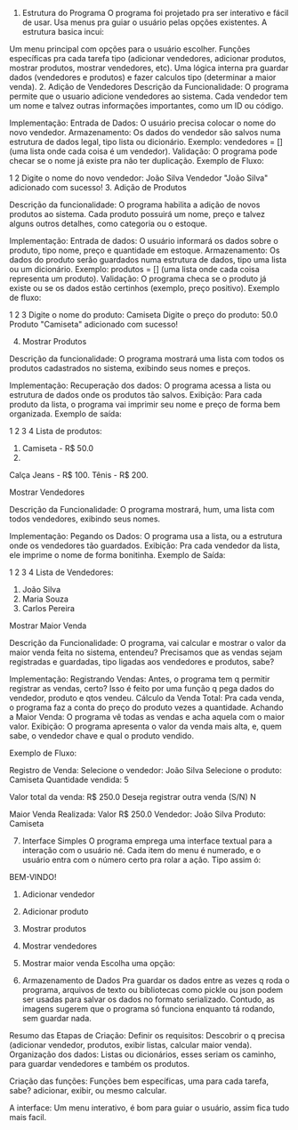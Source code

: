 1. Estrutura do Programa
O programa foi projetado pra ser interativo e fácil de usar. Usa menus pra guiar o usuário pelas opções existentes. A estrutura basica incui:

Um menu principal com opções para o usuário escolher.
Funções específicas pra cada tarefa tipo (adicionar vendedores, adicionar produtos, mostrar produtos, mostrar vendedores, etc).
Uma lógica interna pra guardar dados (vendedores e produtos) e fazer calculos tipo (determinar a maior venda).
2. Adição de Vendedores
Descrição da Funcionalidade:
O programa permite que o usuario adicione vendedores ao sistema. Cada vendedor tem um nome e talvez outras informações importantes, como um ID ou código.

Implementação:
Entrada de Dados: O usuário precisa colocar o nome do novo vendedor.
Armazenamento: Os dados do vendedor são salvos numa estrutura de dados legal, tipo lista ou dicionário.
Exemplo: vendedores = [] (uma lista onde cada coisa é um vendedor).
Validação: O programa pode checar se o nome já existe pra não ter duplicação.
Exemplo de Fluxo:

1
2
Digite o nome do novo vendedor: João Silva
Vendedor "João Silva" adicionado com sucesso!
3.
Adição de Produtos

Descrição da funcionalidade:
O programa habilita a adição de novos produtos ao sistema. Cada produto possuirá um nome, preço e talvez alguns outros detalhes, como categoria ou o estoque.

Implementação:
Entrada de dados: O usuário informará os dados sobre o produto, tipo nome, preço e quantidade em estoque.
Armazenamento: Os dados do produto serão guardados numa estrutura de dados, tipo uma lista ou um dicionário.
Exemplo: produtos = [] (uma lista onde cada coisa representa um produto).
Validação: O programa checa se o produto já existe ou se os dados estão certinhos (exemplo, preço positivo).
Exemplo de fluxo:

1
2
3
Digite o nome do produto: Camiseta
Digite o preço do produto: 50.0
Produto "Camiseta" adicionado com sucesso!

4. Mostrar Produtos

Descrição da funcionalidade:
O programa mostrará uma lista com todos os produtos cadastrados no sistema, exibindo seus nomes e preços.

Implementação:
Recuperação dos dados: O programa acessa a lista ou estrutura de dados onde os produtos tão salvos.
Exibição: Para cada produto da lista, o programa vai imprimir seu nome e preço de forma bem organizada.
Exemplo de saída:

1
2
3
4
Lista de produtos:
1. Camiseta - R$ 50.0
2.
Calça Jeans - R$ 100.
Tênis - R$ 200.

Mostrar Vendedores

Descrição da Funcionalidade:
O programa mostrará, hum, uma lista com todos vendedores, exibindo seus nomes.

Implementação:
Pegando os Dados: O programa usa a lista, ou a estrutura onde os vendedores tão guardados.
Exibição: Pra cada vendedor da lista, ele imprime o nome de forma bonitinha.
Exemplo de Saída:

1
2
3
4
Lista de Vendedores:
1. João Silva
2. Maria Souza
3. Carlos Pereira

Mostrar Maior Venda

Descrição da Funcionalidade:
O programa, vai calcular e mostrar o valor da maior venda feita no sistema, entendeu? Precisamos que as vendas sejam registradas e guardadas, tipo ligadas aos vendedores e produtos, sabe?

Implementação:
Registrando Vendas: Antes, o programa tem q permitir registrar as vendas, certo? Isso é feito por uma função q pega dados do vendedor, produto e qtos vendeu.
Cálculo da Venda Total: Pra cada venda, o programa faz a conta do preço do produto vezes a quantidade.
Achando a Maior Venda: O programa vê todas as vendas e acha aquela com o maior valor.
Exibição: O programa apresenta o valor da venda mais alta, e, quem sabe, o vendedor chave e qual o produto vendido.

Exemplo de Fluxo:

Registro de Venda:
Selecione o vendedor: João Silva
Selecione o produto: Camiseta
Quantidade vendida: 5

Valor total da venda: R$ 250.0
Deseja registrar outra venda (S/N) N

Maior Venda Realizada:
Valor R$ 250.0
Vendedor: João Silva
Produto: Camiseta

7. Interface Simples
O programa emprega uma interface textual para a interação com o usuário né. Cada item do menu é numerado, e o usuário entra com o número certo pra rolar a ação. Tipo assim ó:

BEM-VINDO!
1. Adicionar vendedor
2. Adicionar produto
3. Mostrar produtos
4. Mostrar vendedores
5. Mostrar maior venda
Escolha uma opção:

8. Armazenamento de Dados
Pra guardar os dados entre as vezes q roda o programa, arquivos de texto ou bibliotecas como pickle ou json podem ser usadas para salvar os dados no formato serializado. Contudo, as imagens sugerem que o programa só funciona enquanto tá rodando, sem guardar nada.

Resumo das Etapas de Criação:
Definir os requisitos: Descobrir o q precisa (adicionar vendedor, produtos, exibir listas, calcular maior venda).
Organização dos dados: Listas ou dicionários, esses seriam os caminho, para guardar vendedores e também os produtos.

Criação das funções: Funções bem específicas, uma para cada tarefa, sabe? adicionar, exibir, ou mesmo calcular.

A interface: Um menu interativo, é bom para guiar o usuário, assim fica tudo mais facil.



